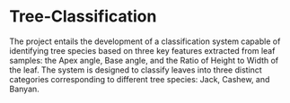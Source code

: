 # Tree-Classification
The project entails the development of a classification system capable of identifying tree species based on three key features extracted from leaf samples: the Apex angle, Base angle, and the Ratio of Height to Width of the leaf.
The system is designed to classify leaves into three distinct categories corresponding to different tree species: Jack, Cashew, and Banyan.
